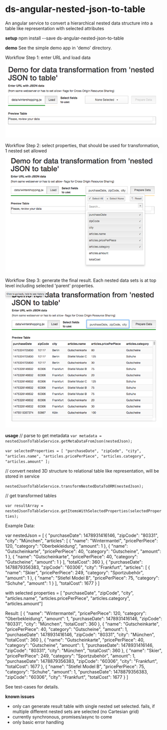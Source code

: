 # ds-angular-nested-json-to-table
An angular service to convert a hierarchical nested data structure into a table like representation with selected attributes

**setup**
npm install --save ds-angular-nested-json-to-table

**demo**
See the simple demo app in 'demo' directory.

Workflow Step 1: enter URL and load data
![workflow_1_load_data](docs/workflow_1_load_data.png)

Workflow Step 2: select properties, that should be used for transformation, 1 nested set allowed
![workflow_2_select_properties](docs/workflow_2_select_properties.png)

Workflow Step 3: generate the final result. Each nested data sets is at top level including selected 'parent' properties.
![workflow_3_transformed_result](docs/workflow_3_transformed_result.png)

**usage**
// parse to get metadata
`var metadata = nestedJsonToTableService.getMetaDataFromJson(nestedJson);`

`var selectedProperties = [
            "purchaseDate", "zipCode", "city",
            "articles.name", "articles.pricePerPiece",
            "articles.category", "articles.amount"
];`
        
// convert nested 3D structure to relational table like representation, will be stored in service

`nestedJsonToTableService.transformNestedDataToORM(nestedJson);`

// get transformed tables

`var resultArray = nestedJsonToTableService.getItemsWithSelectedProperties(selectedProperties);`
    
Example Data: 

  var nestedJson =  [
      {
        "purchaseDate": 1478931416146,
        "zipCode": "80331",
        "city": "München",
        "articles": [
          {
            "name": "Wintermantel",
            "pricePerPiece": 120,
            "category": "Oberbekleidung",
            "amount": 1
          },
          {
            "name": "Gutscheinkarte",
            "pricePerPiece": 40,
            "category": "Gutscheine",
            "amount": 1
          },
          {
            "name": "Gutscheinkarte",
            "pricePerPiece": 40,
            "category": "Gutscheine",
            "amount": 1
          }
        ],
        "totalCost": 360
      },
      {
        "purchaseDate": 1478879356383,
        "zipCode": "60306",
        "city": "Frankfurt",
        "articles": [
         {
            "name": "Skier",
            "pricePerPiece": 249,
            "category": "Sportzubehör",
            "amount": 1
          },
          {
            "name": "Stiefel Model B",
            "pricePerPiece": 75,
            "category": "Schuhe",
            "amount": 1
          }
       ],
        "totalCost": 1677
      }
    ]

with selected properties = [
                 "purchaseDate", "zipCode", "city",
                 "articles.name", "articles.pricePerPiece", "articles.category", "articles.amount"]

Result:
  [
       {
         "name": "Wintermantel",
         "pricePerPiece": 120,
         "category": "Oberbekleidung",
         "amount": 1,
         "purchaseDate": 1478931416146,
         "zipCode": "80331",
         "city": "München",
         "totalCost": 360
       },
       {
         "name": "Gutscheinkarte",
         "pricePerPiece": 40,
         "category": "Gutscheine",
         "amount": 1,
         "purchaseDate": 1478931416146,
         "zipCode": "80331",
         "city": "München",
         "totalCost": 360
       },
       {
         "name": "Gutscheinkarte",
         "pricePerPiece": 40,
         "category": "Gutscheine",
         "amount": 1,
         "purchaseDate": 1478931416146,
         "zipCode": "80331",
         "city": "München",
         "totalCost": 360
       },
       {
         "name": "Skier",
         "pricePerPiece": 249,
         "category": "Sportzubehör",
         "amount": 1,
         "purchaseDate": 1478879356383,
         "zipCode": "60306",
         "city": "Frankfurt",
         "totalCost": 1677
       },
       {
         "name": "Stiefel Model B",
         "pricePerPiece": 75,
         "category": "Schuhe",
         "amount": 1,
         "purchaseDate": 1478879356383,
         "zipCode": "60306",
         "city": "Frankfurt",
         "totalCost": 1677
       }
     ]

See test-cases for details.

**known issues**
- only can generate result table with single nested set selected. fails, if multiple different nested sets are selected (no Cartesian grid)
- currently synchronous, promises/async to come
- only basic error handling